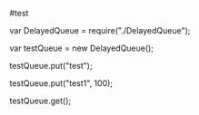 #test

var DelayedQueue = require("./DelayedQueue");

var testQueue = new DelayedQueue();

testQueue.put("test");

testQueue.put("test1", 100);

testQueue.get();
